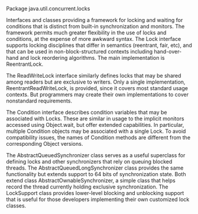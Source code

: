Package java.util.concurrent.locks

Interfaces and classes providing a framework for locking and waiting for conditions that is distinct from built-in synchronization and monitors. The framework permits much greater flexibility in the use of locks and conditions, at the expense of more awkward syntax.
The Lock interface supports locking disciplines that differ in semantics (reentrant, fair, etc), and that can be used in non-block-structured contexts including hand-over-hand and lock reordering algorithms. The main implementation is ReentrantLock.

The ReadWriteLock interface similarly defines locks that may be shared among readers but are exclusive to writers. Only a single implementation, ReentrantReadWriteLock, is provided, since it covers most standard usage contexts. But programmers may create their own implementations to cover nonstandard requirements.

The Condition interface describes condition variables that may be associated with Locks. These are similar in usage to the implicit monitors accessed using Object.wait, but offer extended capabilities. In particular, multiple Condition objects may be associated with a single Lock. To avoid compatibility issues, the names of Condition methods are different from the corresponding Object versions.

The AbstractQueuedSynchronizer class serves as a useful superclass for defining locks and other synchronizers that rely on queuing blocked threads. The AbstractQueuedLongSynchronizer class provides the same functionality but extends support to 64 bits of synchronization state. Both extend class AbstractOwnableSynchronizer, a simple class that helps record the thread currently holding exclusive synchronization. The LockSupport class provides lower-level blocking and unblocking support that is useful for those developers implementing their own customized lock classes.